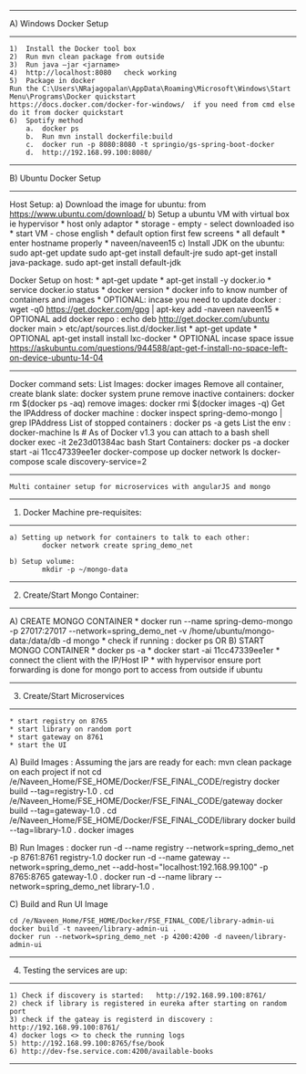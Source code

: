 ********************************************************************************
A) Windows Docker Setup
********************************************************************************
	1)	Install the Docker tool box
	2)	Run mvn clean package from outside
	3)	Run java –jar <jarname>
	4)	http://localhost:8080   check working
	5)	Package in docker
	Run the C:\Users\NRajagopalan\AppData\Roaming\Microsoft\Windows\Start Menu\Programs\Docker quickstart
	https://docs.docker.com/docker-for-windows/  if you need from cmd else do it from docker quickstart
	6)	Spotify method 
		a.	docker ps
		b.	Run mvn install dockerfile:build
		c.	docker run -p 8080:8080 -t springio/gs-spring-boot-docker
		d.	http://192.168.99.100:8080/ 
********************************************************************************
B) Ubuntu Docker Setup
********************************************************************************
Host Setup:
	a) Download the image for ubuntu: from https://www.ubuntu.com/download/
	b) Setup a ubuntu VM with virtual box ie hypervisor
		* host only adaptor
		* storage - empty - select downloaded iso
		* start VM - chose english
		* default option first few screens
		* all default
		* enter hostname properly 
		* naveen/naveen15
	c) Install JDK on the ubuntu: 
		sudo apt-get update
		sudo apt-get install default-jre
		sudo apt-get install java-package.
		sudo apt-get install default-jdk

Docker Setup on host:
		* apt-get update
		* apt-get install -y docker.io
		* service docker.io status
		* docker version
		* docker info to know number of containers and images
		* OPTIONAL: incase you need to update docker : wget -q0 https://get.docker.com/gpg | apt-key add -naveen
		naveen15
		* OPTIONAL add docker repo : echo deb http://get.docker.com/ubuntu docker main > etc/apt/sources.list.d/docker.list
		* apt-get update
		* OPTIONAL apt-get install install lxc-docker
		* OPTIONAL incase space issue https://askubuntu.com/questions/944588/apt-get-f-install-no-space-left-on-device-ubuntu-14-04
********************************************************************************		
Docker command sets:
	List Images: docker images
	Remove all container, create blank slate: docker system prune 
	remove inactive containers: docker rm $(docker ps -aq)
	remove images: docker rmi $(docker images -q)
	Get the IPAddress of docker machine : docker inspect spring-demo-mongo | grep IPAddress
	List of stopped containers : docker ps -a gets 
	List the env : docker-machine ls
	# As of Docker v1.3 you can attach to a bash shell
	docker exec -it  2e23d01384ac  bash
	Start Containers: 
			docker ps -a
	 		docker start -ai 11cc47339ee1er 
	docker-compose up
	docker network ls
	docker-compose scale discovery-service=2
********************************************************************************	
	Multi container setup for microservices with angularJS and mongo
********************************************************************************
1) Docker Machine pre-requisites:
****************************************************************************************	
	a) Setting up network for containers to talk to each other:
			docker network create spring_demo_net 

	b) Setup volume:
			mkdir -p ~/mongo-data  
****************************************************************************************	
2) Create/Start Mongo Container:
****************************************************************************************	

A) CREATE MONGO CONTAINER
	* docker run --name spring-demo-mongo -p 27017:27017 --network=spring_demo_net -v /home/ubuntu/mongo-data:/data/db -d mongo 
	* check if running : docker ps
	OR
B) START MONGO CONTAINER
	* docker ps -a
	* docker start -ai 11cc47339ee1er 
	* connect the client with the IP/Host IP
	* with hypervisor ensure port forwarding is done for mongo port to access from outside if ubuntu
****************************************************************************************		
3) Create/Start Microservices
****************************************************************************************	
	* start registry on 8765
	* start library on random port
	* start gateway on 8761
	* start the UI
A) Build Images : 
	Assuming the jars are ready for each: mvn clean package on each project if not
	cd /e/Naveen_Home/FSE_HOME/Docker/FSE_FINAL_CODE/registry
	docker build --tag=registry-1.0 .
	cd /e/Naveen_Home/FSE_HOME/Docker/FSE_FINAL_CODE/gateway
	docker build --tag=gateway-1.0 .
	cd /e/Naveen_Home/FSE_HOME/Docker/FSE_FINAL_CODE/library
	docker build --tag=library-1.0 .
	docker images

B) Run Images :
	docker run -d --name registry --network=spring_demo_net -p 8761:8761  registry-1.0
	docker run -d --name gateway --network=spring_demo_net --add-host="localhost:192.168.99.100" -p 8765:8765  gateway-1.0 .
	docker run -d --name library --network=spring_demo_net library-1.0 .  

C) Build and Run UI Image

	cd /e/Naveen_Home/FSE_HOME/Docker/FSE_FINAL_CODE/library-admin-ui
	docker build -t naveen/library-admin-ui .
	docker run --network=spring_demo_net -p 4200:4200 -d naveen/library-admin-ui
****************************************************************************************		
4) Testing the services are up:
****************************************************************************************		
	1) Check if discovery is started: 	http://192.168.99.100:8761/ 
	2) check if library is registered in eureka after starting on random port
	3) check if the gateay is registerd in discovery : http://192.168.99.100:8761/
	4) docker logs <> to check the running logs
	5) http://192.168.99.100:8765/fse/book
	6) http://dev-fse.service.com:4200/available-books
****************************************************************************************	

       
	




